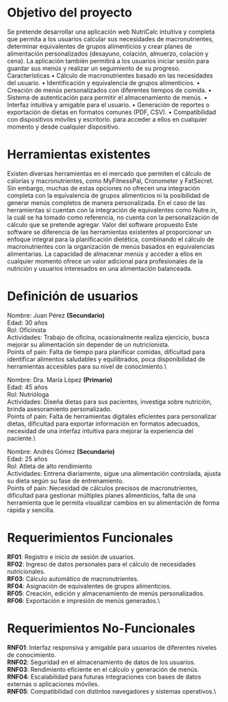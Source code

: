 # Objetivo del proyecto
Se pretende desarrollar una aplicación web NutriCalc intuitiva y completa que permita a los usuarios calcular sus necesidades de macronutrientes, determinar equivalentes de grupos alimenticios y crear planes de alimentación personalizados (desayuno, colación, almuerzo, colación y cena). La aplicación también permitirá a los usuarios iniciar sesión para guardar sus menús y realizar un seguimiento de su progreso.
Características
•	Cálculo de macronutrientes basado en las necesidades del usuario.
•	Identificación y equivalencia de grupos alimenticios.
•	Creación de menús personalizados con diferentes tiempos de comida.
•	Sistema de autenticación para permitir el almacenamiento de menús.
•	Interfaz intuitiva y amigable para el usuario.
•	Generación de reportes o exportación de dietas en formatos comunes (PDF, CSV).
•	Compatibilidad con dispositivos móviles y escritorio. para acceder a ellos en cualquier momento y desde cualquier dispositivo.
# Herramientas existentes
Existen diversas herramientas en el mercado que permiten el cálculo de calorías y macronutrientes, como MyFitnessPal, Cronometer y FatSecret. Sin embargo, muchas de estas opciones no ofrecen una integración completa con la equivalencia de grupos alimenticios ni la posibilidad de generar menús completos de manera personalizada. En el caso de las herramientas si cuentan con la integración de equivalentes como Nutre.in, la cuál se ha tomado como referencia, no cuenta con la personalización de cálculo que se pretende agregar.
Valor del software propuesto
Este software se diferencia de las herramientas existentes al proporcionar un enfoque integral para la planificación dietética, combinando el cálculo de macronutrientes con la organización de menús basados en equivalencias alimentarias. La capacidad de almacenar menús y acceder a ellos en cualquier momento ofrece un valor adicional para profesionales de la nutrición y usuarios interesados en una alimentación balanceada.
# Definición de usuarios
Nombre: Juan Pérez **(Secundario)**\
Edad: 30 años\
Rol: Oficinista\
Actividades: Trabajo de oficina, ocasionalmente realiza ejercicio, busca mejorar su alimentación sin depender de un nutricionista.\
Points of pain: Falta de tiempo para planificar comidas, dificultad para identificar alimentos saludables y equilibrados, poca disponibilidad de herramientas accesibles para su nivel de conocimiento.\

Nombre: Dra. María López **(Primario)**\
Edad: 45 años\
Rol: Nutrióloga\
Actividades: Diseña dietas para sus pacientes, investiga sobre nutrición, brinda asesoramiento personalizado.\
Points of pain: Falta de herramientas digitales eficientes para personalizar dietas, dificultad para exportar información en formatos adecuados, necesidad de una interfaz intuitiva para mejorar la experiencia del paciente.\

Nombre: Andrés Gómez **(Secundario)**\
Edad: 25 años\
Rol: Atleta de alto rendimiento\
Actividades: Entrena diariamente, sigue una alimentación controlada, ajusta su dieta según su fase de entrenamiento.\
Points of pain: Necesidad de cálculos precisos de macronutrientes, dificultad para gestionar múltiples planes alimenticios, falta de una herramienta que le permita visualizar cambios en su alimentación de forma rápida y sencilla.
# Requerimientos Funcionales
**RF01**: Registro e inicio de sesión de usuarios.\
**RF02**: Ingreso de datos personales para el cálculo de necesidades nutricionales.\
**RF03**: Cálculo automático de macronutrientes.\
**RF04**: Asignación de equivalentes de grupos alimenticios.\
**RF05**: Creación, edición y almacenamiento de menús personalizados.\
**RF06**: Exportación e impresión de menús generados.\
# Requerimientos No-Funcionales
**RNF01**: Interfaz responsiva y amigable para usuarios de diferentes niveles de conocimiento.\
**RNF02**: Seguridad en el almacenamiento de datos de los usuarios.\
**RNF03**: Rendimiento eficiente en el cálculo y generación de menús.\
**RNF04**: Escalabilidad para futuras integraciones con bases de datos externas o aplicaciones móviles.\
**RNF05**: Compatibilidad con distintos navegadores y sistemas operativos.\
